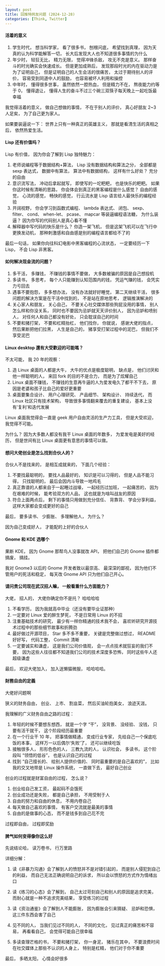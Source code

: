 ```yaml
---
layout: post
title: 回推特网友问题 (2024-12-28)
categories: [Think, Twitter]
---
```


#### 活着的意义
1. 学生时代， 想当科学家， 看了很多书， 刨根问底， 希望找到真理， 因为天真的认为科学能解答一切， 长大后发现大人也不知道很多事情的为什么
2. 年少时， 轻狂无比， 精力无限， 觉得冲锋杀敌， 攻无不克是意义。 那样奋斗的时光确实会快速成长。 但是更加成熟后， 发现那段时光的内在驱动力是为了证明自己， 但是证明自己的人生会活的很痛苦， 太过于期待别人的评价， 容易受到同道中人的鼓励， 也容易被坏人利用和操控
3. 中年时， 懂得很多世事， 虽然依然一腔热血， 但是精力不在， 熬夜能力约等于 0， 懂得退让， 懂得人生的奋斗不过三个碗三双筷子每天晚上一起吃饭最幸福

我觉得活着的意义， 做自己想做的事情， 不在于别人的评价， 真心好朋友 2~3 人足矣， 为了自己更为家人。

如果要装逼说一下： 世界上只有一种真正的英雄主义， 那就是看清生活的真相之后， 依然热爱生活。

#### Lisp 还有价值吗？
Lisp 有价值， 因为你会了解到 Lisp 独特魅力：

1. 老师说编程等于数据结构+算法， Lisp 没有数据结构和算法之分， 全部都是 sexp 表达式， 数据中有算法， 算法中有数据结构， 这样有什么好处？ 充分的自由
2. 意识流写法， 冲动后拿起就写， 即使写的一坨粑粑， 也是快乐的粑粑。 如果你这时候有清晰的思路， 你会体会到真正的黑客编程是什么感觉？ 自由的感觉， 心流的感觉， 畅快的感觉， 行云流水是 Lisp 语言给人最快乐的编程经验
3. 开阔视野， 你会学习到函数式编程、 lambda 表达式、 闭包、 sexp、 filter、 cond、 when-let、 pcase、 mapcar 等装逼编程语法糖， 为什么装逼？ 因为你写的代码别人是真心看不懂
4. 解释器中写代码的快乐是什么？ 你造一架飞机， 但是这架飞机可以在飞行中更换发动机， 那种刺激感和自由感是别的编程语言都给不了的

最后一句话， 如果你向往科幻电影中黑客编程的心流状态， 一定要经历一下 Lisp， 不会 Lisp 非黑客。

#### 如何解决现金流的问题？
1. 多干活， 多赚钱， 不赚钱的事情不要做， 大多数被骗的原因是自己想投机
2. 多读书， 多思考， 每个人只能赚到认知范围内的钱， 凭运气赚的钱， 会凭实力亏回去
3. 遇事不要抱怨， 多多想办法， 没有办法就好好睡觉， 第二天继续干活， 很多问题的解决方案是在干活中找到的， 不是站在原地思考， 逻辑推演解决的
4. 关心家人和朋友， 关心自己， 不要关心社交媒体那些狗屁没用的事情， 别人怎么样和你没关系， 同时也不要因为忌妒就天天评价别人， 因为忌妒和喷别人， 对任何人和自己都没有好处， 只会耽误自己的时间
5. 不要和猪打架， 不要和杠精抬杠， 他们找你， 你就说， 感谢大佬的指点， 然后果断把他们拉黑， 人生是自己的， 猪享受打架过程中的泥巴， 但我们不享受泥巴

#### Linux desktop 還有大受歡迎的可能嗎？
不太可能， 我 20 年的观察：

1. 造 Linux 桌面的人都是大牛， 大牛的优点是极度聪明， 缺点是， 他们讨厌和他一样聪明的人， 来回 fork 的目的不是合力， 而是为了炫耀自己
2. Linux 桌面不赚钱， 不赚钱的生意再牛逼的人为爱发电久了都干不下去， 原因是老婆和孩子比自己的爱好更重要
3. 桌面要集合设计、 用户心理研究、 产品细节、 架构设计、 持续迭代， 而 Linux 社区只有技术架构， 导致很多事情翻来覆去的重复建设， 基本上没有‘复利’和迭代发展

Linux 桌面我觉得会一直是 geek 用户自由灵活的生产力工具， 但是大受欢迎， 我觉得不可能。

为什么？ 因为大多数人都没有我干 Linux 桌面的年数多， 为爱发电是美好的经历， 但是世间有比 Linux 桌面更有意思的事情可以做。

#### 想问大佬创业是怎么找到合伙人的？
合伙人不是找来的， 是相互成就来的， 下面几个经验：

1. 不要找最聪明的， 要找人品最好的， 知识是可以习得的， 但是人品不能习得， 只找聪明的， 最后会因内斗导致一地鸡毛
2. 真正靠谱的人都来自于一起睡过战壕， 一起经历过加班， 一起痛苦的， 因为在艰难的时候， 能考验双方的人品， 这也就是为啥叫战友的原因
3. 符合上面两点后， 剩下的事情只用做到充分信任、 背靠背、 学会分享利益， 这样大家都会变成更好的自己

最后， 要多读书、 少膨胀、 多理解他人， 为什么？

因为自己变成好人， 才能配的上好的合伙人

#### Gnome 和 KDE 选哪个
果断 KDE， 因为 Gnome 那帮鸟人没事就改 API， 把他们自己的 Gnome 插件都搞废， 搞挂。

我对 Gnome3 以后的 Gnome 开发者致以最崇高、 最深深的鄙视， 因为他们不管用户的死活和稳定， 每天改 Gnome API 只为他们自己开心。

#### 请问贵公司现在武汉招人嘛， 一般看重什么方面能力？
大佬， 招人的， 大佬你确定你不是托？ 哈哈哈哈

1. 不看学历， 因为我就高中毕业（还没有要毕业证那种）
2. 一定要对 Linux 爱的醉生梦死， 不是日常用 Linux 的不招
3. 注重基础技术的研究， 最少有一样你精通的技术我不会， 喜欢听研究开源技术过程中的那些细节故事和折腾劲
4. 最好做过开源项目， Star 多不多不重要， 关键是完整做过想过， README 好好写， 代码工整， Commit 清晰
5. 一定要诚实和谦虚， 这是我们公司价值观， 会一点点技术就狂妄的我们不要， 因为这些人往往都不知道我们公司的技术深度多恐怖， 同时这些牛人还超级谦虚

最后， 欢迎大佬加入， 加入送懒猫微服， 哈哈哈哈。

#### 財務自由的定義
大佬好问题啊

狭义的财务自由， 创业、 上市、 割韭菜， 然后买油轮抱美女， 浪迹天涯。

我理解的广义财务自由之路的过程：

1. 年轻的时候不要想东想西， 就是一个字 “干”， 没背景、 没经验、 没钱， 只要有活干就干， 这个阶段经历最重要
2. 在一个行业干 10 年， 把事情做精通， 变成行业专家， 先给自己一个保底吃饭的本事， 这样万一以后偶尔‘失败’了， 还可以继续吃饭
3. 接触很多人， 形形色色的人， 三教九流的人， 认识社会， 多读书， 这个阶段叫 “领悟的低谷”， 也是认识自己的过程
4. 找到 “自己擅长的、 给别人提供价值的、 同时最重要的是自己喜欢的”， 比如我的交叉地带是 Linux 操作系统， 一直做下去， 最好自己创业

创业的过程就是财富自由的过程， 怎么说？

1.  创业给自己发工资， 最起码不会饿死
2. 创业成功还是失败， 都是自己承担， 不用受制于人
3. 自由的努力和自由的休息， 不用内卷自己
4. 每天做自己喜欢的事情， 有客户交流就是最美的事情
5. 自由的是做事的心态， 而不是钱多到自己花不完

过程即自由， 过程即奖励

#### 脾气如何变得像你这么好

先说结论哈， 读万卷书， 行万里路

详细分解：
1. 读《非暴力沟通》会了解到人的愤怒并不是对错引起的， 而是别人侵犯到自己的利益， 而自己无法正确说明自己的诉求， 所以会以愤怒的方式作为情绪出口

2. 读《练习的心态》会了解到， 自己太过苛刻自己和别人的原因是追求完美， 而耐心就是一种不追求完美结果， 享受练习的过程

3. 读《资治通鉴》会了解到人不能膨胀， 因为膨胀会引来猜疑、 忌妒和恐惧， 这三件东西会害了自己

4. 见不同的人， 当我们见过不同的人， 不同的文化， 见过真正的痛苦和不容易， 再看看自己， 会觉得可能自己很幸福

5. 多读查理芒格的书， 不要和猪打架， 你一身泥， 猪乐在其中， 不要浪费时间在社交媒体上那些不认识的人身上， 特别是杠精， 他们对于你不重要

最后， 多晒太阳， 心情会好很多